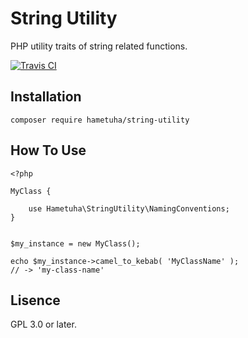 # String Utility

PHP utility traits of string related functions.

[![Travis CI](https://travis-ci.org/hametuha/string-utility.svg?branch=master)](https://travis-ci.org/hametuha/string-utility)

## Installation

```
composer require hametuha/string-utility
```

## How To Use

```
<?php

MyClass {

    use Hametuha\StringUtility\NamingConventions;
}


$my_instance = new MyClass();

echo $my_instance->camel_to_kebab( 'MyClassName' );
// -> 'my-class-name'
```

## Lisence

GPL 3.0 or later.